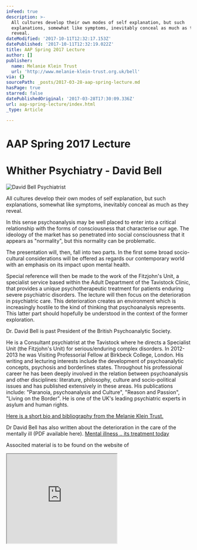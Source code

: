 ```yaml
---
inFeed: true
description: >-
  All cultures develop their own modes of self explanation, but such
  explanations, somewhat like symptoms, inevitably conceal as much as they
  reveal.
dateModified: '2017-10-11T12:32:17.153Z'
datePublished: '2017-10-11T12:32:19.022Z'
title: AAP Spring 2017 Lecture
author: []
publisher:
  name: Melanie Klein Trust
  url: 'http://www.melanie-klein-trust.org.uk/bell'
via: {}
sourcePath: _posts/2017-03-28-aap-spring-lecture.md
hasPage: true
starred: false
datePublishedOriginal: '2017-03-28T17:30:09.336Z'
url: aap-spring-lecture/index.html
_type: Article

---
```

# **AAP Spring 2017 Lecture**

# **Whither Psychiatry - David Bell**
![David Bell Psychiatrist](https://the-grid-user-content.s3-us-west-2.amazonaws.com/94eada76-e568-4d3f-981d-b9a9c834db9a.jpg)

All cultures develop their own modes of self explanation, but such explanations, somewhat like symptoms, inevitably conceal as much as they reveal.

In this sense psychoanalysis may be well placed to enter into a critical relationship with the forms of consciousness that characterise our age. The ideology of the market has so penetrated into social consciousness that it appears as "normality", but this normality can be problematic.

The presentation will, then, fall into two parts. In the first some broad socio-cultural considerations will be offered as regards our contemporary world with an emphasis on its impact upon mental health.

Special reference will then be made to the work of the Fitzjohn's Unit, a specialist service based within the Adult Department of the Tavistock Clinic, that provides a unique psychotherapeutic treatment for patients enduring severe psychiatric disorders. The lecture will then focus on the deterioration in psychiatric care. This deterioration creates an environment which is increasingly hostile to the kind of thinking that psychoanalysis represents. This latter part should hopefully be understood in the context of the former exploration.

Dr. David Bell is past President of the British Psychoanalytic Society.

He is a Consultant psychiatrist at the Tavistock where he directs a Specialist Unit (the Fitzjohn's Unit) for serious/enduring complex disorders. In 2012-2013 he was Visiting Professorial Fellow at Birkbeck College, London. His writing and lecturing interests include the development of psychoanalytic concepts, psychosis and borderlines states. Throughout his professional career he has been deeply involved in the relation between psychoanalysis and other disciplines: literature, philosophy, culture and socio-political issues and has published extensively in these areas. His publications include: "Paranoia, psychoanalysis and Culture", "Reason and Passion", "Living on the Border". He is one of the UK's leading psychiatric experts in asylum and human rights.

[Here is a short bio and bibliography from the Melanie Klein Trust.][0]

Dr David Bell has also written about the deterioration in the care of the mentally ill (PDF available here).
[Mental illness .. its treatment today][1]

Associted material is to be found on the website of

<iframe src="https://the-grid.github.io/ed-userhtml/?g=eJxdTjsSgjAQrfEUa6xDeifQ0EjHFSJZTEaEzGbR6xsVRuDNbLPvq61_greFeJEJAUmUB5iR6YVzaOyG2tLRM0r23OPaPZ824Ai7FMIc4lmp1gWfj3TLp7sS8LUVoro0tQDCPunGR8r5PLQyq7xMq1RY6qOUcPpXgpQb0WaUxdiSD-zHYbd-QYUDE0I3ElzQ9OzADBbYITTTtfct1AMjYeS98bfmDXInVDc" height="244" style=""></iframe>



[0]: http://www.melanie-klein-trust.org.uk/bell "bibliography"
[1]: http://chpi.org.uk/wp-content/uploads/2013/12/David-Bell-analysis-Mental-illness-and-its-treatment-today.pdf